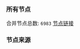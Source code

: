 ### 所有节点
合并节点总数: `6983`
[节点链接](https://github.com/rzhy1/33/raw/master/sub/sub_merge_base64.txt)

### 节点来源
